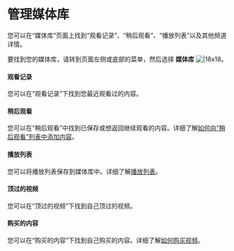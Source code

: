 # 管理媒体库

您可以在“媒体库”页面上找到“观看记录”、“稍后观看”、“播放列表”以及其他频道详情。

要找到您的媒体库，请转到页面左侧或底部的菜单，然后选择 **媒体库**  ![|18x18](https://lh3.googleusercontent.com/Q9QRhcVNgbNk7LS-OdbLs1ZofGajvd3UMUj47Wq_gWY_GSMAz05T26-pzYdlgGSZyQ=w18-h18)。

#### 观看记录

您可以在“观看记录”下找到您最近观看过的内容。

#### 稍后观看

您可以在“稍后观看”中找到已保存或想返回继续观看的内容。详细了解[如何向“稍后观看”列表中添加内容](https://support.google.com/youtube/answer/56101)。

#### 播放列表

您可以将播放列表保存到媒体库中。详细了解[播放列表](https://support.google.com/youtube/answer/4541577)。

#### 顶过的视频

您可以在“顶过的视频”下找到自己顶过的视频。

#### 购买的内容

您可以在“购买的内容”下找到自己购买的内容。详细了解[如何购买视频](https://support.google.com/youtube/answer/1231720)。